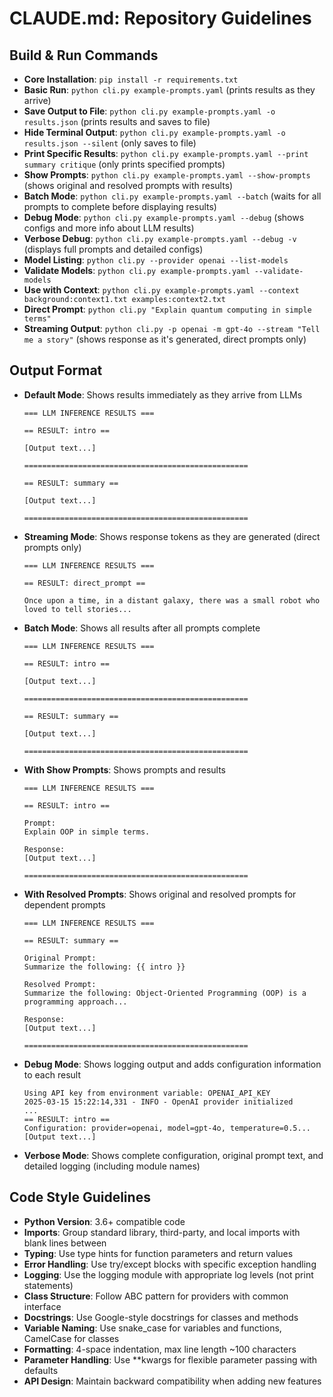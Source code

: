 # CLAUDE.md: Repository Guidelines

## Build & Run Commands
- **Core Installation**: `pip install -r requirements.txt`
- **Basic Run**: `python cli.py example-prompts.yaml` (prints results as they arrive)
- **Save Output to File**: `python cli.py example-prompts.yaml -o results.json` (prints results and saves to file)
- **Hide Terminal Output**: `python cli.py example-prompts.yaml -o results.json --silent` (only saves to file)
- **Print Specific Results**: `python cli.py example-prompts.yaml --print summary critique` (only prints specified prompts)
- **Show Prompts**: `python cli.py example-prompts.yaml --show-prompts` (shows original and resolved prompts with results)
- **Batch Mode**: `python cli.py example-prompts.yaml --batch` (waits for all prompts to complete before displaying results)
- **Debug Mode**: `python cli.py example-prompts.yaml --debug` (shows configs and more info about LLM results)
- **Verbose Debug**: `python cli.py example-prompts.yaml --debug -v` (displays full prompts and detailed configs)
- **Model Listing**: `python cli.py --provider openai --list-models`
- **Validate Models**: `python cli.py example-prompts.yaml --validate-models`
- **Use with Context**: `python cli.py example-prompts.yaml --context background:context1.txt examples:context2.txt`
- **Direct Prompt**: `python cli.py "Explain quantum computing in simple terms"`
- **Streaming Output**: `python cli.py -p openai -m gpt-4o --stream "Tell me a story"` (shows response as it's generated, direct prompts only)

## Output Format
- **Default Mode**: Shows results immediately as they arrive from LLMs
  ```
  === LLM INFERENCE RESULTS ===

  == RESULT: intro ==

  [Output text...]

  ==================================================

  == RESULT: summary ==

  [Output text...]

  ==================================================
  ```

- **Streaming Mode**: Shows response tokens as they are generated (direct prompts only)
  ```
  === LLM INFERENCE RESULTS ===

  == RESULT: direct_prompt ==

  Once upon a time, in a distant galaxy, there was a small robot who loved to tell stories...
  ```

- **Batch Mode**: Shows all results after all prompts complete
  ```
  === LLM INFERENCE RESULTS ===

  == RESULT: intro ==

  [Output text...]

  ==================================================

  == RESULT: summary ==

  [Output text...]

  ==================================================
  ```

- **With Show Prompts**: Shows prompts and results
  ```
  === LLM INFERENCE RESULTS ===

  == RESULT: intro ==

  Prompt:
  Explain OOP in simple terms.

  Response:
  [Output text...]

  ==================================================
  ```

- **With Resolved Prompts**: Shows original and resolved prompts for dependent prompts
  ```
  === LLM INFERENCE RESULTS ===

  == RESULT: summary ==

  Original Prompt:
  Summarize the following: {{ intro }}

  Resolved Prompt:
  Summarize the following: Object-Oriented Programming (OOP) is a programming approach...

  Response:
  [Output text...]

  ==================================================
  ```

- **Debug Mode**: Shows logging output and adds configuration information to each result
  ```
  Using API key from environment variable: OPENAI_API_KEY
  2025-03-15 15:22:14,331 - INFO - OpenAI provider initialized
  ...
  == RESULT: intro ==
  Configuration: provider=openai, model=gpt-4o, temperature=0.5...
  [Output text...]
  ```
- **Verbose Mode**: Shows complete configuration, original prompt text, and detailed logging (including module names)

## Code Style Guidelines
- **Python Version**: 3.6+ compatible code
- **Imports**: Group standard library, third-party, and local imports with blank lines between
- **Typing**: Use type hints for function parameters and return values
- **Error Handling**: Use try/except blocks with specific exception handling
- **Logging**: Use the logging module with appropriate log levels (not print statements)
- **Class Structure**: Follow ABC pattern for providers with common interface
- **Docstrings**: Use Google-style docstrings for classes and methods
- **Variable Naming**: Use snake_case for variables and functions, CamelCase for classes
- **Formatting**: 4-space indentation, max line length ~100 characters
- **Parameter Handling**: Use **kwargs for flexible parameter passing with defaults
- **API Design**: Maintain backward compatibility when adding new features